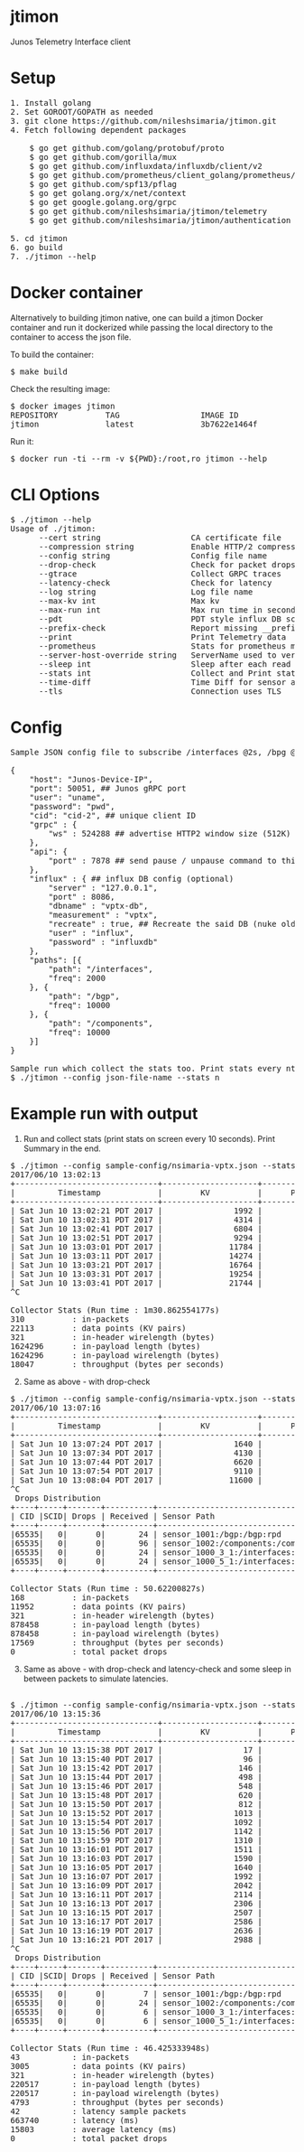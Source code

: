 # jtimon
Junos Telemetry Interface client

# Setup
<pre>
1. Install golang
2. Set GOROOT/GOPATH as needed
3. git clone https://github.com/nileshsimaria/jtimon.git
4. Fetch following dependent packages

    $ go get github.com/golang/protobuf/proto
    $ go get github.com/gorilla/mux
    $ go get github.com/influxdata/influxdb/client/v2
    $ go get github.com/prometheus/client_golang/prometheus/promhttp
    $ go get github.com/spf13/pflag
    $ go get golang.org/x/net/context
    $ go get google.golang.org/grpc
    $ go get github.com/nileshsimaria/jtimon/telemetry
    $ go get github.com/nileshsimaria/jtimon/authentication

5. cd jtimon
6. go build
7. ./jtimon --help
</pre>

# Docker container

Alternatively to building jtimon native, one can build a jtimon Docker container and
run it dockerized while passing the local directory to the container to access the 
json file.

To build the container:

<pre>
$ make build
</pre>

Check the resulting image:

<pre>
$ docker images jtimon
REPOSITORY          TAG                 IMAGE ID            CREATED             SIZE
jtimon              latest              3b7622e1464f        6 minutes ago       174MB
</pre>

Run it:

<pre>
$ docker run -ti --rm -v ${PWD}:/root,ro jtimon --help
</pre>


# CLI Options

<pre>
$ ./jtimon --help
Usage of ./jtimon:
      --cert string                   CA certificate file
      --compression string            Enable HTTP/2 compression (gzip, deflate)
      --config string                 Config file name
      --drop-check                    Check for packet drops
      --gtrace                        Collect GRPC traces
      --latency-check                 Check for latency
      --log string                    Log file name
      --max-kv int                    Max kv
      --max-run int                   Max run time in seconds
      --pdt                           PDT style influx DB schema
      --prefix-check                  Report missing __prefix__ in telemetry packet
      --print                         Print Telemetry data
      --prometheus                    Stats for prometheus monitoring system
      --server-host-override string   ServerName used to verify the hostname
      --sleep int                     Sleep after each read (ms)
      --stats int                     Collect and Print statistics periodically
      --time-diff                     Time Diff for sensor analysis using InfluxDB
      --tls                           Connection uses TLS
</pre>      

# Config
<pre>
Sample JSON config file to subscribe /interfaces @2s, /bpg @10s and /components @10s.

{
    "host": "Junos-Device-IP",
    "port": 50051, ## Junos gRPC port
    "user": "uname", 
    "password": "pwd",
    "cid": "cid-2", ## unique client ID
    "grpc" : {
        "ws" : 524288 ## advertise HTTP2 window size (512K) (default 64K)
    },
    "api": {
        "port" : 7878 ## send pause / unpause command to this port (optional)
    },
    "influx" : { ## influx DB config (optional)
        "server" : "127.0.0.1",
        "port" : 8086,
        "dbname" : "vptx-db",
        "measurement" : "vptx",
        "recreate" : true, ## Recreate the said DB (nuke old one)
        "user" : "influx",
        "password" : "influxdb"
    },    
    "paths": [{
        "path": "/interfaces",
        "freq": 2000
	}, {
        "path": "/bgp",
        "freq": 10000
	}, {
        "path": "/components",
        "freq": 10000
    }]
}

Sample run which collect the stats too. Print stats every nth second.
$ ./jtimon --config json-file-name --stats n 
</pre>

# Example run with output

1. Run and collect stats (print stats on screen every 10 seconds). Print Summary in the end.

<pre>
$ ./jtimon --config sample-config/nsimaria-vptx.json --stats 10
2017/06/10 13:02:13
+------------------------------+--------------------+--------------------+--------------------+--------------------+
|         Timestamp            |        KV          |      Packets       |       Bytes        |     Bytes(wire)    |
+------------------------------+--------------------+--------------------+--------------------+--------------------+
| Sat Jun 10 13:02:21 PDT 2017 |               1992 |                 28 |             146416 |             146416 |
| Sat Jun 10 13:02:31 PDT 2017 |               4314 |                 62 |             318344 |             318344 |
| Sat Jun 10 13:02:41 PDT 2017 |               6804 |                 97 |             501354 |             501354 |
| Sat Jun 10 13:02:51 PDT 2017 |               9294 |                132 |             684364 |             684364 |
| Sat Jun 10 13:03:01 PDT 2017 |              11784 |                167 |             867374 |             867374 |
| Sat Jun 10 13:03:11 PDT 2017 |              14274 |                202 |            1050384 |            1050384 |
| Sat Jun 10 13:03:21 PDT 2017 |              16764 |                237 |            1233402 |            1233402 |
| Sat Jun 10 13:03:31 PDT 2017 |              19254 |                272 |            1416432 |            1416432 |
| Sat Jun 10 13:03:41 PDT 2017 |              21744 |                307 |            1599462 |            1599462 |
^C

Collector Stats (Run time : 1m30.862554177s)
310          : in-packets
22113        : data points (KV pairs)
321          : in-header wirelength (bytes)
1624296      : in-payload length (bytes)
1624296      : in-payload wirelength (bytes)
18047        : throughput (bytes per seconds)
</pre>

2. Same as above - with drop-check

<pre>
$ ./jtimon --config sample-config/nsimaria-vptx.json --stats 10 --drop-check
2017/06/10 13:07:16
+------------------------------+--------------------+--------------------+--------------------+--------------------+
|         Timestamp            |        KV          |      Packets       |       Bytes        |     Bytes(wire)    |
+------------------------------+--------------------+--------------------+--------------------+--------------------+
| Sat Jun 10 13:07:24 PDT 2017 |               1640 |                 26 |             122482 |             122482 |
| Sat Jun 10 13:07:34 PDT 2017 |               4130 |                 61 |             305493 |             305493 |
| Sat Jun 10 13:07:44 PDT 2017 |               6620 |                 96 |             488503 |             488503 |
| Sat Jun 10 13:07:54 PDT 2017 |               9110 |                131 |             671513 |             671513 |
| Sat Jun 10 13:08:04 PDT 2017 |              11600 |                166 |             854523 |             854523 |
^C
 Drops Distribution
+----+-----+-------+----------+-------------------------------------------------------------------------------------------------------------------------+
| CID |SCID| Drops | Received | Sensor Path                                                                                                             |
+----+-----+-------+----------+-------------------------------------------------------------------------------------------------------------------------+
|65535|   0|      0|       24 | sensor_1001:/bgp:/bgp:rpd                                                                                               |
|65535|   0|      0|       96 | sensor_1002:/components:/components:chassisd                                                                            |
|65535|   0|      0|       24 | sensor_1000_3_1:/interfaces:/interfaces:mib2d                                                                           |
|65535|   0|      0|       24 | sensor_1000_5_1:/interfaces:/interfaces:xmlproxyd                                                                       |
+----+-----+-------+----------+-------------------------------------------------------------------------------------------------------------------------+

Collector Stats (Run time : 50.62200827s)
168          : in-packets
11952        : data points (KV pairs)
321          : in-header wirelength (bytes)
878458       : in-payload length (bytes)
878458       : in-payload wirelength (bytes)
17569        : throughput (bytes per seconds)
0            : total packet drops
</pre>

3. Same as above - with drop-check and latency-check and some sleep in between packets to simulate latencies.

<pre>

$ ./jtimon --config sample-config/nsimaria-vptx.json --stats 2 --drop-check --latency-check --sleep 1000
2017/06/10 13:15:36
+------------------------------+--------------------+--------------------+--------------------+--------------------+-----------------+
|         Timestamp            |        KV          |      Packets       |       Bytes        |     Bytes(wire)    | Average Latency |
+------------------------------+--------------------+--------------------+--------------------+--------------------+-----------------+
| Sat Jun 10 13:15:38 PDT 2017 |                 17 |                  1 |                901 |                901 |
| Sat Jun 10 13:15:40 PDT 2017 |                 96 |                  3 |               8501 |               8501 |             701 |
| Sat Jun 10 13:15:42 PDT 2017 |                146 |                  5 |              12669 |              12669 |            1592 |
| Sat Jun 10 13:15:44 PDT 2017 |                498 |                  7 |              36604 |              36604 |            2388 |
| Sat Jun 10 13:15:46 PDT 2017 |                548 |                  9 |              40220 |              40220 |            3067 |
| Sat Jun 10 13:15:48 PDT 2017 |                620 |                 11 |              47338 |              47338 |            3776 |
| Sat Jun 10 13:15:50 PDT 2017 |                812 |                 13 |              60355 |              60355 |            4522 |
| Sat Jun 10 13:15:52 PDT 2017 |               1013 |                 15 |              74107 |              74107 |            5261 |
| Sat Jun 10 13:15:54 PDT 2017 |               1092 |                 17 |              81709 |              81709 |            5944 |
| Sat Jun 10 13:15:56 PDT 2017 |               1142 |                 19 |              85877 |              85877 |            6672 |
| Sat Jun 10 13:15:59 PDT 2017 |               1310 |                 20 |              96959 |              96959 |            7035 |
| Sat Jun 10 13:16:01 PDT 2017 |               1511 |                 22 |             110711 |             110711 |            7857 |
| Sat Jun 10 13:16:03 PDT 2017 |               1590 |                 24 |             118311 |             118311 |            8625 |
| Sat Jun 10 13:16:05 PDT 2017 |               1640 |                 26 |             122479 |             122479 |            9413 |
| Sat Jun 10 13:16:07 PDT 2017 |               1992 |                 28 |             146414 |             146414 |           10193 |
| Sat Jun 10 13:16:09 PDT 2017 |               2042 |                 30 |             150029 |             150029 |           10945 |
| Sat Jun 10 13:16:11 PDT 2017 |               2114 |                 32 |             157146 |             157146 |           11697 |
| Sat Jun 10 13:16:13 PDT 2017 |               2306 |                 34 |             170163 |             170163 |           12456 |
| Sat Jun 10 13:16:15 PDT 2017 |               2507 |                 36 |             183915 |             183915 |           13212 |
| Sat Jun 10 13:16:17 PDT 2017 |               2586 |                 38 |             191515 |             191515 |           13941 |
| Sat Jun 10 13:16:19 PDT 2017 |               2636 |                 40 |             195683 |             195683 |           14687 |
| Sat Jun 10 13:16:21 PDT 2017 |               2988 |                 42 |             219618 |             219618 |           15433 |
^C
 Drops Distribution
+----+-----+-------+----------+-------------------------------------------------------------------------------------------------------------------------+
| CID |SCID| Drops | Received | Sensor Path                                                                                                             |
+----+-----+-------+----------+-------------------------------------------------------------------------------------------------------------------------+
|65535|   0|      0|        7 | sensor_1001:/bgp:/bgp:rpd                                                                                               |
|65535|   0|      0|       24 | sensor_1002:/components:/components:chassisd                                                                            |
|65535|   0|      0|        6 | sensor_1000_3_1:/interfaces:/interfaces:mib2d                                                                           |
|65535|   0|      0|        6 | sensor_1000_5_1:/interfaces:/interfaces:xmlproxyd                                                                       |
+----+-----+-------+----------+-------------------------------------------------------------------------------------------------------------------------+

Collector Stats (Run time : 46.425333948s)
43           : in-packets
3005         : data points (KV pairs)
321          : in-header wirelength (bytes)
220517       : in-payload length (bytes)
220517       : in-payload wirelength (bytes)
4793         : throughput (bytes per seconds)
42           : latency sample packets
663740       : latency (ms)
15803        : average latency (ms)
0            : total packet drops
</pre>
